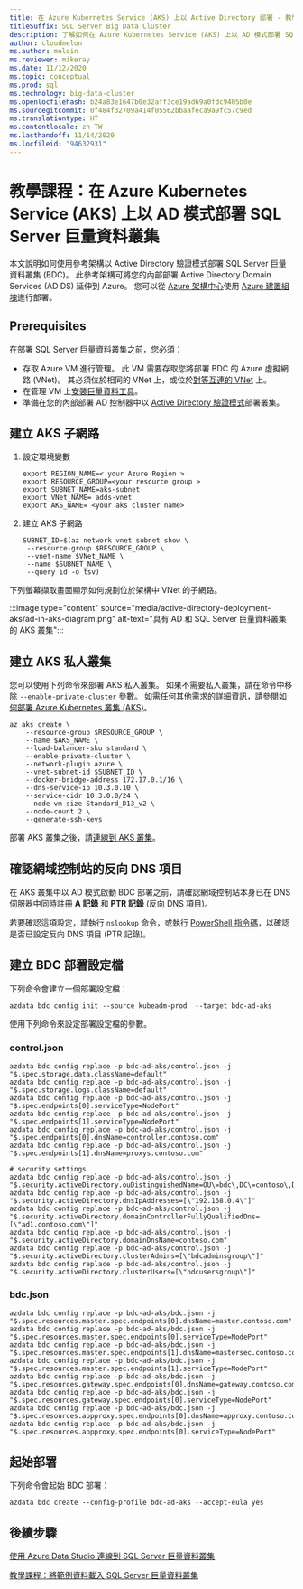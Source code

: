 ```yaml
---
title: 在 Azure Kubernetes Service (AKS) 上以 Active Directory 部署 - 教學課程
titleSuffix: SQL Server Big Data Cluster
description: 了解如何在 Azure Kubernetes Service (AKS) 上以 AD 模式部署 SQL Server 巨量資料叢集。
author: cloudmelon
ms.author: melqin
ms.reviewer: mikeray
ms.date: 11/12/2020
ms.topic: conceptual
ms.prod: sql
ms.technology: big-data-cluster
ms.openlocfilehash: b24a83e1647b0e32aff3ce19ad69a0fdc9405b0e
ms.sourcegitcommit: 0f484f32709a414f05562bbaafeca9a9fc57c9ed
ms.translationtype: HT
ms.contentlocale: zh-TW
ms.lasthandoff: 11/14/2020
ms.locfileid: "94632931"
---
```

# <a name="tutorial-deploy-sql-server-big-data-clusters-in-ad-mode-on-azure-kubernetes-services-aks"></a>教學課程：在 Azure Kubernetes Service (AKS) 上以 AD 模式部署 SQL Server 巨量資料叢集

本文說明如何使用參考架構以 Active Directory 驗證模式部署 SQL Server 巨量資料叢集 (BDC)。 此參考架構可將您的內部部署 Active Directory Domain Services (AD DS) 延伸到 Azure。 您可以從 [Azure 架構中心](https://github.com/mspnp/identity-reference-architectures/tree/master/adds-extend-domain)使用 [Azure 建置組塊](https://github.com/mspnp/template-building-blocks/wiki/Install-Azure-Building-Blocks)進行部署。

## <a name="prerequisites"></a>Prerequisites

在部署 SQL Server 巨量資料叢集之前，您必須：

* 存取 Azure VM 進行管理。 此 VM 需要存取您將部署 BDC 的 Azure 虛擬網路 (VNet)。 其必須位於相同的 VNet 上，或位於[對等互連的 VNet](/azure/virtual-network/virtual-network-manage-peering) 上。
* 在管理 VM 上[安裝巨量資料工具](deploy-big-data-tools.md)。
* 準備在您的內部部署 AD 控制器中以 [Active Directory 驗證模式](active-directory-prerequisites.md)部署叢集。

## <a name="create-aks-subnet"></a>建立 AKS 子網路

1. 設定環境變數

   ```console
   export REGION_NAME=< your Azure Region >
   export RESOURCE_GROUP=<your resource group >
   export SUBNET_NAME=aks-subnet
   export VNet_NAME= adds-vnet
   export AKS_NAME= <your aks cluster name>
   ```

1. 建立 AKS 子網路

   ```console
   SUBNET_ID=$(az network vnet subnet show \
    --resource-group $RESOURCE_GROUP \
    --vnet-name $VNet_NAME \
    --name $SUBNET_NAME \
    --query id -o tsv)
   ```

下列螢幕擷取畫面顯示如何規劃位於架構中 VNet 的子網路。

:::image type="content" source="media/active-directory-deployment-aks/ad-in-aks-diagram.png" alt-text="具有 AD 和 SQL Server 巨量資料叢集的 AKS 叢集":::

## <a name="create-an-aks-private-cluster"></a>建立 AKS 私人叢集

您可以使用下列命令來部署 AKS 私人叢集。 如果不需要私人叢集，請在命令中移除 `--enable-private-cluster` 參數。 如需任何其他需求的詳細資訊，請參閱[如何部署 Azure Kubernetes 叢集 (AKS)](/azure/aks/tutorial-kubernetes-deploy-cluster)。

```azurecli
az aks create \
    --resource-group $RESOURCE_GROUP \
    --name $AKS_NAME \
    --load-balancer-sku standard \
    --enable-private-cluster \
    --network-plugin azure \
    --vnet-subnet-id $SUBNET_ID \
    --docker-bridge-address 172.17.0.1/16 \
    --dns-service-ip 10.3.0.10 \
    --service-cidr 10.3.0.0/24 \
    --node-vm-size Standard_D13_v2 \
    --node-count 2 \
    --generate-ssh-keys
```

部署 AKS 叢集之後，請[連線到 AKS 叢集](/azure/aks/tutorial-kubernetes-deploy-cluster#connect-to-cluster-using-kubectl)。

## <a name="verify-reverse-dns-entry-for-domain-controller"></a>確認網域控制站的反向 DNS 項目

在 AKS 叢集中以 AD 模式啟動 BDC 部署之前，請確認網域控制站本身已在 DNS 伺服器中同時註冊 **A 記錄** 和 **PTR 記錄** (反向 DNS 項目)。

若要確認這項設定，請執行 `nslookup` 命令，或執行 [PowerShell 指令碼](troubleshoot-ad-reverse-lookup-zone.md)，以確認是否已設定反向 DNS 項目 (PTR 記錄)。

## <a name="create-bdc-deployment-profile"></a>建立 BDC 部署設定檔

下列命令會建立一個部署設定檔：

```console
azdata bdc config init --source kubeadm-prod  --target bdc-ad-aks
```

使用下列命令來設定部署設定檔的參數。

### <a name="controljson"></a>control.json

```console
azdata bdc config replace -p bdc-ad-aks/control.json -j "$.spec.storage.data.className=default"
azdata bdc config replace -p bdc-ad-aks/control.json -j "$.spec.storage.logs.className=default"
azdata bdc config replace -p bdc-ad-aks/control.json -j "$.spec.endpoints[0].serviceType=NodePort"
azdata bdc config replace -p bdc-ad-aks/control.json -j "$.spec.endpoints[1].serviceType=NodePort"
azdata bdc config replace -p bdc-ad-aks/control.json -j "$.spec.endpoints[0].dnsName=controller.contoso.com"
azdata bdc config replace -p bdc-ad-aks/control.json -j "$.spec.endpoints[1].dnsName=proxys.contoso.com"

# security settings 
azdata bdc config replace -p bdc-ad-aks/control.json -j "$.security.activeDirectory.ouDistinguishedName=OU\=bdc\,DC\=contoso\,DC\=com"
azdata bdc config replace -p bdc-ad-aks/control.json -j "$.security.activeDirectory.dnsIpAddresses=[\"192.168.0.4\"]"
azdata bdc config replace -p bdc-ad-aks/control.json -j "$.security.activeDirectory.domainControllerFullyQualifiedDns=[\"ad1.contoso.com\"]"
azdata bdc config replace -p bdc-ad-aks/control.json -j "$.security.activeDirectory.domainDnsName=contoso.com"
azdata bdc config replace -p bdc-ad-aks/control.json -j "$.security.activeDirectory.clusterAdmins=[\"bdcadminsgroup\"]"
azdata bdc config replace -p bdc-ad-aks/control.json -j "$.security.activeDirectory.clusterUsers=[\"bdcusersgroup\"]"
```

### <a name="bdcjson"></a>bdc.json

```console
azdata bdc config replace -p bdc-ad-aks/bdc.json -j "$.spec.resources.master.spec.endpoints[0].dnsName=master.contoso.com"
azdata bdc config replace -p bdc-ad-aks/bdc.json -j "$.spec.resources.master.spec.endpoints[0].serviceType=NodePort"
azdata bdc config replace -p bdc-ad-aks/bdc.json -j "$.spec.resources.master.spec.endpoints[1].dnsName=mastersec.contoso.com"
azdata bdc config replace -p bdc-ad-aks/bdc.json -j "$.spec.resources.master.spec.endpoints[1].serviceType=NodePort"
azdata bdc config replace -p bdc-ad-aks/bdc.json -j "$.spec.resources.gateway.spec.endpoints[0].dnsName=gateway.contoso.com"
azdata bdc config replace -p bdc-ad-aks/bdc.json -j "$.spec.resources.gateway.spec.endpoints[0].serviceType=NodePort"
azdata bdc config replace -p bdc-ad-aks/bdc.json -j "$.spec.resources.appproxy.spec.endpoints[0].dnsName=approxy.contoso.com"
azdata bdc config replace -p bdc-ad-aks/bdc.json -j "$.spec.resources.appproxy.spec.endpoints[0].serviceType=NodePort"
```

## <a name="initiate-deployment"></a>起始部署

下列命令會起始 BDC 部署：

```console
azdata bdc create --config-profile bdc-ad-aks --accept-eula yes
```

## <a name="next-steps"></a>後續步驟

[使用 Azure Data Studio 連線到 SQL Server 巨量資料叢集](connect-to-big-data-cluster.md)

[教學課程：將範例資料載入 SQL Server 巨量資料叢集](tutorial-load-sample-data.md)